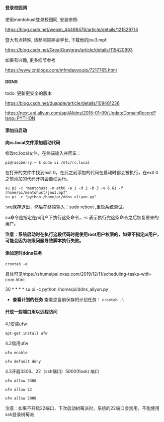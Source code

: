 #### 登录校园网

使用mentohust登录校园网, 安装参照:

https://blog.csdn.net/weixin_44498476/article/details/121529714

暨大有点特殊, 请参照梁婷会学长, 下载他的jnu3.mpf

https://blog.csdn.net/GreatGraygray/article/details/115420993

如果有兴趣, 更多细节参考

https://www.cnblogs.com/mfmdaoyou/p/7217765.html

#### DDNS

todo: 更新更安全的版本

https://blog.csdn.net/duapple/article/details/109481236

https://next.api.aliyun.com/api/Alidns/2015-01-09/UpdateDomainRecord?lang=PYTHON







#### **添加自启动**

**向rc.local文件添加启动代码**

修改rc.local文件，在终端输入并回车：

```bash
pi@raspberry:~ $ sudo vi /etc/rc.local 
```

在打开的文件中找到exit 0，在此之前添加的代码在启动时都会被执行，在exit 0 之前添加的代码开机会自动运行。

```
su pi -c "mentohust -n eth0 -a 1 -d 2 -b 3 -v 6.61 -f /home/pi/mentohust/jnu3.mpf"
su pi -c "python /home/pi/ddns_aliyun.py"
```

:wq保存退出，然后在终端输入：sudo reboot ,重启系统测试。

su命令是指定在pi用户下执行这条命令，-c 表示执行完这条命令之后恢复原来的用户。

**注意：系统启动时在执行这段代码时是使用root用户权限的，如果不指定pi用户，可能会因为权限问题导致脚本执行失败。**





#### 添加定时ddns任务

```shell
crontab -e
```

具体可见https://shumeipai.nxez.com/2019/12/11/scheduling-tasks-with-cron.html

30 * * * * su pi -c python /home/pi/ddns_aliyun.py

- **查看计划的任务**
  查看您当前保存的计划任务：
  `crontab -l`



#### 开放一些端口用以远程访问

4.1安装ufw

```
apt-get install ufw
```

4.2启用ufw

```
ufw enable

ufw default deny
```

4.3开启3306、22（ssh端口）5000(flask) 端口

```
ufw allow 3306 

ufw allow 22 

ufw allow 5000
```

注意：如果不开启22端口，下次启动树莓派时，系统的22端口会禁用，不能使用ssh登录树莓派

